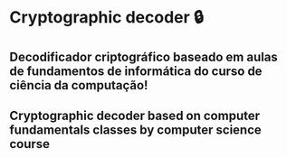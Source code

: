 # Cryptographic decoder 🔒

## Decodificador criptográfico baseado em aulas de fundamentos de informática do curso de ciência da computação!

## Cryptographic decoder based on computer fundamentals classes by computer science course

